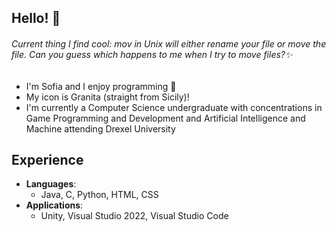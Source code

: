 ## Hello! 👋
###### Current thing I find cool: mov in Unix will either rename your file or move the file. Can you guess which happens to me when I try to move files?✨

- I'm Sofia and I enjoy programming 💬
- My icon is Granita (straight from Sicily)!
- I'm currently a Computer Science undergraduate with concentrations in Game Programming and Development and Artificial Intelligence and Machine attending Drexel University
 ## Experience
- **Languages**:
  - Java, C, Python, HTML, CSS
- **Applications**:
  - Unity, Visual Studio 2022, Visual Studio Code
<!--
<div align="center">
  <a href="https://github.com/SofiaOliva">
  <img height="150px" src="https://github-readme-stats.vercel.app/api?username=SofiaOliva&hide_border=false&include_all_commits=false&count_private=true&theme=tokyonight"/>
  <img height="150px" src="https://github-readme-stats.vercel.app/api/top-langs/?username=SofiaOliva&langs_count=10&theme=tokyonight&hide_border=false&include_all_commits=true&layout=compact"/>
</div>

-->
